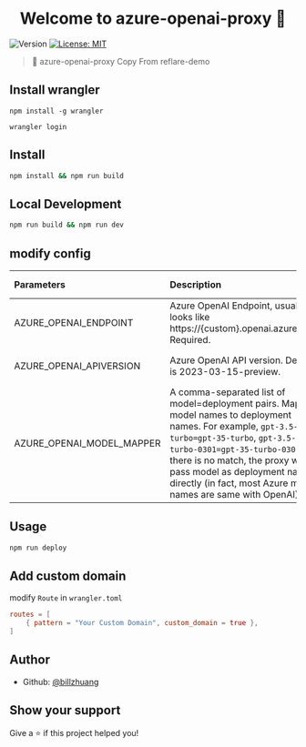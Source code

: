 <h1 align="center">Welcome to azure-openai-proxy 👋</h1>
<p>
  <img alt="Version" src="https://img.shields.io/badge/version-1.0.0-blue.svg?cacheSeconds=2592000" />
  <a href="#" target="_blank">
    <img alt="License: MIT" src="https://img.shields.io/badge/License-MIT-yellow.svg" />
  </a>
</p>

> 🚀 azure-openai-proxy
> Copy From reflare-demo
## Install wrangler
```dotnetcli
npm install -g wrangler

wrangler login
```

## Install

```sh
npm install && npm run build
```

## Local Development

```sh
npm run build && npm run dev
```

## modify config

| Parameters                 | Description                                                                                                                                                                                                                                                                                                    | Default Value                                                           |
| :------------------------- | :------------------------------------------------------------------------------------------------------------------------------------------------------------------------------------------------------------------------------------------------------------------------------------------------------------- | :---------------------------------------------------------------------- |
| AZURE_OPENAI_ENDPOINT      | Azure OpenAI Endpoint, usually looks like https://{custom}.openai.azure.com. Required.                                                                                                                                                                                                                         |                                                                         |
| AZURE_OPENAI_APIVERSION    | Azure OpenAI API version. Default is 2023-03-15-preview.                                                                                                                                                                                                                                                       | 2023-03-15-preview                                                      |
| AZURE_OPENAI_MODEL_MAPPER  | A comma-separated list of model=deployment pairs. Maps model names to deployment names. For example, `gpt-3.5-turbo=gpt-35-turbo`, `gpt-3.5-turbo-0301=gpt-35-turbo-0301`. If there is no match, the proxy will pass model as deployment name directly (in fact, most Azure model names are same with OpenAI). | `gpt-3.5-turbo=gpt-35-turbo,gpt-4=gpt-4,gpt-4-32k=gpt-4-32k` |

## Usage

```sh
npm run deploy
```

## Add custom domain
modify `Route` in `wrangler.toml`

```toml
routes = [
	{ pattern = "Your Custom Domain", custom_domain = true },
]
```

## Author

* Github: [@billzhuang](https://github.com/billzhuang)

## Show your support

Give a ⭐️ if this project helped you!
